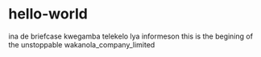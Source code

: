 # hello-world
ina de briefcase kwegamba telekelo lya informeson
this is the begining of the unstoppable wakanola_company_limited
